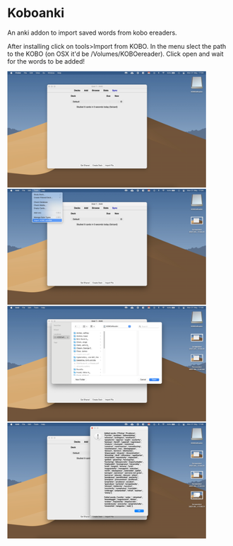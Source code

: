 # Koboanki

An anki addon to import saved words from kobo ereaders.

After installing click on tools>Import from KOBO. In the menu slect the path to the KOBO (on OSX it'd be /Volumes/KOBOereader). Click open and wait for the words to be added!

<img src="img/img1.png" width="450"/> <img src="img/img2.png" width="450"/> 
<img src="img/img3.png" width="450"/> <img src="img/img4.png" width="450"/> 
